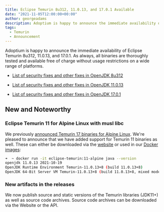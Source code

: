 ```yaml
---
title: Eclipse Temurin 8u312, 11.0.13, and 17.0.1 Available
date: "2021-11-05T12:00:00+00:00"
author: georgeadams
description: Adoptium is happy to announce the immediate availability of Eclipse Temurin 8u312, 11.0.13, and 17.0.1. As always, all binaries are thoroughly tested and available free of charge without usage restrictions on a wide range of platforms.
tags:
  - Temurin
  - Announcement
---
```


Adoptium is happy to announce the immediate availability of Eclipse Temurin 8u312, 11.0.13, and 17.0.1. As always, all binaries are thoroughly tested and available free of charge without usage restrictions on a wide range of platforms.

* [List of security fixes and other fixes in OpenJDK 8u312](https://bugs.openjdk.java.net/browse/JDK-8275549?jql=project%20%3D%20JDK%20AND%20fixVersion%20%3D%20openjdk8u312%20ORDER%20BY%20created%20DESC)

* [List of security fixes and other fixes in OpenJDK 11.0.13](https://bugs.openjdk.java.net/browse/JDK-8275564?jql=project%20%3D%20JDK%20AND%20fixVersion%20%3D%2011.0.13%20ORDER%20BY%20created%20DESC)

* [List of security fixes and other fixes in OpenJDK 17.0.1](https://bugs.openjdk.java.net/browse/JDK-8275444?jql=project%20%3D%20JDK%20AND%20fixVersion%20%3D%2017.0.1%20ORDER%20BY%20created%20DESC)

## New and Noteworthy

### Eclipse Temurin 11 for Alpine Linux with musl libc

We previously [announced Temurin 17 binaries for Alpine Linux](https://adoptium.net/blog/2021/09/eclipse-temurin-17-available/). We're pleased to announce that we have added support for Temurin 11 binaries as well. These can either be downloaded via the [website](https://adoptium.net/releases.html?variant=openjdk11&jvmVariant=hotspot) or used in our [Docker images](https://hub.docker.com/_/eclipse-temurin/):

```bash
➜  ~ docker run -it eclipse-temurin:11-alpine java --version
openjdk 11.0.13 2021-10-19
OpenJDK Runtime Environment Temurin-11.0.13+8 (build 11.0.13+8)
OpenJDK 64-Bit Server VM Temurin-11.0.13+8 (build 11.0.13+8, mixed mode)
```

### New artifacts in the releases

We now publish source and static versions of the Temurin libraries (JDK11+) as well as source code archives. Source code archives can be downloaded via the Website or the API.
